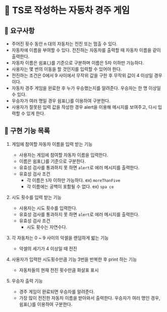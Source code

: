 # 🚗 TS로 작성하는 자동차 경주 게임

## 🎯 요구사항

- 주어진 횟수 동안 n 대의 자동차는 전진 또는 멈출 수 있다.
- 자동차에 이름을 부여할 수 있다. 전진하는 자동차를 출력할 때 자동차 이름을 같이 출력한다.
- 자동차 이름은 쉼표(,)를 기준으로 구분하며 이름은 5자 이하만 가능하다.
- 사용자는 몇 번의 이동을 할 것인지를 입력할 수 있어야 한다.
- 전진하는 조건은 0에서 9 사이에서 무작위 값을 구한 후 무작위 값이 4 이상일 경우이다.
- 자동차 경주 게임을 완료한 후 누가 우승했는지를 알려준다. 우승자는 한 명 이상일 수 있다.
- 우승자가 여러 명일 경우 쉼표(,)를 이용하여 구분한다.
- 사용자가 잘못된 입력 값을 작성한 경우 alert을 이용해 메시지를 보여주고, 다시 입력할 수 있게 한다.

## 🎯 구현 기능 목록

1. 게임에 참여할 자동차 이름을 입력 받는 기능

   - 사용자는 게임에 참여할 자동차 이름을 입력한다.
   - 이름은 쉼표(,)를 기준으로 구분한다.
   - 유효성 검사를 통과하지 못 하면 `alert`로 에러 메시지를 출력한다.
   - 유효성 검사 조건
     - 각 이름은 `5`자 이하만 가능하다. ex) `moreThanFive`
     - 각 이름에는 공백이 포함될 수 없다. ex) `spa ce`

2. 시도 횟수를 입력 받는 기능

   - 사용자는 시도 횟수를 입력한다.
   - 유효성 검사를 통과하지 못 하면 `alert`로 에러 메시지를 출력한다.
   - 유효성 검사 조건
     - 시도 횟수는 자연수다.

3. 각 자동차는 0 ~ 9 사이의 악셀을 랜덤하게 밟는 기능

   - 악셀의 세기가 4 이상일 때 전진

4. 사용자가 입력한 시도횟수만큼 기능 3번을 반복한 후 print 하는 기능

   - 자동차들의 현재 전진 횟수만큼 화살표 표시

5. 우승자 출력 기능
   - 경주 게임이 완료되면 우승자를 알려준다.
   - 가장 많이 전진한 자동차 이름을 받아와서 출력한다. 우승자가 여러 명인 경우, 쉼표(,)를 이용하여 구분한다.
